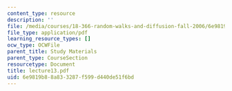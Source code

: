 ```yaml
---
content_type: resource
description: ''
file: /media/courses/18-366-random-walks-and-diffusion-fall-2006/6e9819b88a833287f599d440de51f6bd_lecture13.pdf
file_type: application/pdf
learning_resource_types: []
ocw_type: OCWFile
parent_title: Study Materials
parent_type: CourseSection
resourcetype: Document
title: lecture13.pdf
uid: 6e9819b8-8a83-3287-f599-d440de51f6bd
---
```

